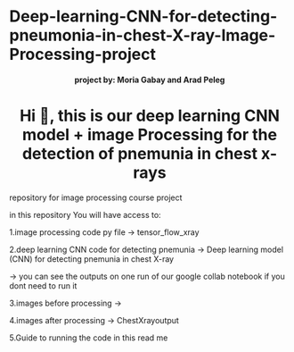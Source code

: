 # Deep-learning-CNN-for-detecting-pneumonia-in-chest-X-ray-Image-Processing-project

<h4 align="center">project by: Moria Gabay and Arad Peleg</h4>

<h1 align="center">Hi 👋, this is our deep learning CNN model + image Processing for the detection of pnemunia in chest x-rays </h1>
<p align="left">
</p>
   
repository for  image processing course project 

in this repository You will have access to: 

1.image processing code py file -> tensor_flow_xray

2.deep learning CNN code for detecting pnemunia -> Deep learning model (CNN) for detecting pnemunia in chest X-ray 

-> you can see the outputs on one run of our google collab notebook if you dont need to run it

3.images before processing -> 

4.images after processing -> ChestXrayoutput

5.Guide to running the code in this read me


